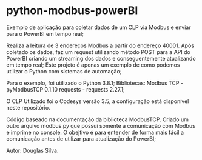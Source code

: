# python-modbus-powerBI
Exemplo de aplicação para coletar dados de um CLP via Modbus e enviar para o PowerBI em tempo real;

Realiza a leitura de 3 endereços Modbus a partir do endereço 40001. Após coletado os dados, faz um request utilizando método POST para a API do PowerBI criando um streaming dos dados e conseguentemente atualizando em tempo real;
Este projeto é apenas um exemplo de como podemos utilizar o Python com sistemas de automação;

Para o exemplo, foi utilizado o Python 3.8.1;
Bibliotecas:
Modbus TCP - pyModbusTCP 0.1.10
requests - requests 2.27.1;

O CLP Utilizado foi o Codesys versão 3.5, a configuração está disponível neste repositório.


Código baseado na documentação da biblioteca ModbusTCP. 
Criado um outro arquivo modbus.py que possui somente a comunicação com Modbus e imprime no console. O obejtivo é para entender de forma mais fácil a comunicação antes de utilizar para atualização do PowerBI;

Autor: Douglas Silva.
